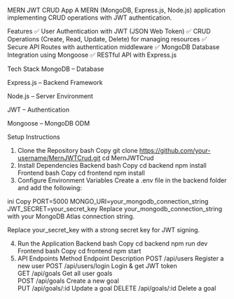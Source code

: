 MERN JWT CRUD App
A MERN (MongoDB, Express.js, Node.js) application implementing CRUD operations with JWT authentication.

Features
✅ User Authentication with JWT (JSON Web Token)
✅ CRUD Operations (Create, Read, Update, Delete) for managing resources
✅ Secure API Routes with authentication middleware
✅ MongoDB Database Integration using Mongoose
✅ RESTful API with Express.js

Tech Stack
MongoDB – Database

Express.js – Backend Framework

Node.js – Server Environment

JWT – Authentication

Mongoose – MongoDB ODM

Setup Instructions
1. Clone the Repository
bash
Copy
git clone https://github.com/your-username/MernJWTCrud.git
cd MernJWTCrud
2. Install Dependencies
Backend
bash
Copy
cd backend
npm install
Frontend
bash
Copy
cd frontend
npm install
3. Configure Environment Variables
Create a .env file in the backend folder and add the following:

ini
Copy
PORT=5000
MONGO_URI=your_mongodb_connection_string
JWT_SECRET=your_secret_key
Replace your_mongodb_connection_string with your MongoDB Atlas connection string.

Replace your_secret_key with a strong secret key for JWT signing.

4. Run the Application
Backend
bash
Copy
cd backend
npm run dev
Frontend
bash
Copy
cd frontend
npm start
5. API Endpoints
Method	Endpoint	Description	
POST	/api/users	Register a new user
POST	/api/users/login	Login & get JWT token	
GET	/api/goals	Get all user goals	
POST	/api/goals	Create a new goal	
PUT	/api/goals/:id	Update a goal
DELETE	/api/goals/:id	Delete a goal	


